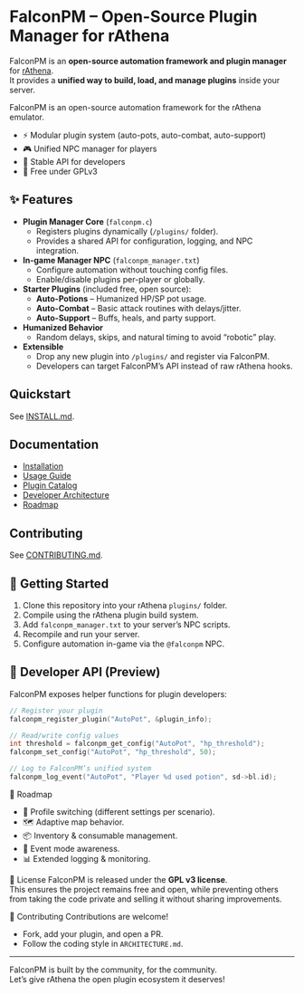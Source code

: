 # FalconPM – Open-Source Plugin Manager for rAthena

FalconPM is an **open-source automation framework and plugin manager** for [rAthena](https://rathena.org).  
It provides a **unified way to build, load, and manage plugins** inside your server.

FalconPM is an open-source automation framework for the rAthena emulator.

- ⚡ Modular plugin system (auto-pots, auto-combat, auto-support)
- 🎮 Unified NPC manager for players
- 🔧 Stable API for developers
- 📜 Free under GPLv3

## ✨ Features
- **Plugin Manager Core** (`falconpm.c`)
  - Registers plugins dynamically (`/plugins/` folder).
  - Provides a shared API for configuration, logging, and NPC integration.
- **In-game Manager NPC** (`falconpm_manager.txt`)
  - Configure automation without touching config files.
  - Enable/disable plugins per-player or globally.
- **Starter Plugins** (included free, open source):
  - **Auto-Potions** – Humanized HP/SP pot usage.
  - **Auto-Combat** – Basic attack routines with delays/jitter.
  - **Auto-Support** – Buffs, heals, and party support.
- **Humanized Behavior**
  - Random delays, skips, and natural timing to avoid “robotic” play.
- **Extensible**
  - Drop any new plugin into `/plugins/` and register via FalconPM.
  - Developers can target FalconPM’s API instead of raw rAthena hooks.

## Quickstart

See [INSTALL.md](docs/INSTALL.md).

## Documentation

- [Installation](docs/INSTALL.md)
- [Usage Guide](docs/USAGE.md)
- [Plugin Catalog](docs/PLUGINS.md)
- [Developer Architecture](docs/ARCHITECTURE.md)
- [Roadmap](docs/ROADMAP.md)

## Contributing

See [CONTRIBUTING.md](docs/CONTRIBUTING.md).

## 🚀 Getting Started
1. Clone this repository into your rAthena `plugins/` folder.
2. Compile using the rAthena plugin build system.
3. Add `falconpm_manager.txt` to your server’s NPC scripts.
4. Recompile and run your server.
5. Configure automation in-game via the `@falconpm` NPC.

## 🔧 Developer API (Preview)
FalconPM exposes helper functions for plugin developers:
```c
// Register your plugin
falconpm_register_plugin("AutoPot", &plugin_info);

// Read/write config values
int threshold = falconpm_get_config("AutoPot", "hp_threshold");
falconpm_set_config("AutoPot", "hp_threshold", 50);

// Log to FalconPM’s unified system
falconpm_log_event("AutoPot", "Player %d used potion", sd->bl.id);
```
📜 Roadmap
- 🔄 Profile switching (different settings per scenario).
- 🗺 Adaptive map behavior.
- 📦 Inventory & consumable management.
- 🎉 Event mode awareness.
- 📊 Extended logging & monitoring.

📝 License
FalconPM is released under the **GPL v3 license**.  
This ensures the project remains free and open, while preventing others from taking the code private and selling it without sharing improvements.

🤝 Contributing
Contributions are welcome!

- Fork, add your plugin, and open a PR.  
- Follow the coding style in `ARCHITECTURE.md`.  

---

FalconPM is built by the community, for the community.  
Let’s give rAthena the open plugin ecosystem it deserves!
